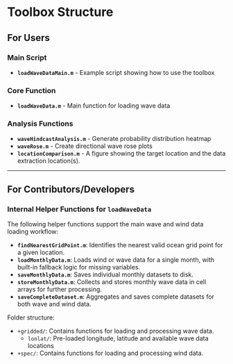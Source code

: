 # Toolbox Structure

## For Users

### Main Script

- **`loadWaveDataMain.m`** - Example script showing how to use the toolbox

### Core Function

- **`loadWaveData.m`** - Main function for loading wave data

### Analysis Functions

- **`waveHindcastAnalysis.m`** - Generate probability distribution heatmap
- **`waveRose.m`** - Create directional wave rose plots
- **`locationComparison.m`** - A figure showing the target location and the data extraction location(s).

---

## For Contributors/Developers

### Internal Helper Functions for `loadWaveData`

The following helper functions support the main wave and wind data loading workflow:

- **`findNearestGridPoint.m`**: Identifies the nearest valid ocean grid point for a given location.
- **`loadMonthlyData.m`**: Loads wind or wave data for a single month, with built-in fallback logic for missing variables.
- **`saveMonthlyData.m`**: Saves individual monthly datasets to disk.
- **`storeMonthlyData.m`**: Collects and stores monthly wave data in cell arrays for further processing.
- **`saveCompleteDataset.m`**: Aggregates and saves complete datasets for both wave and wind data.

Folder structure:

- `+gridded/`: Contains functions for loading and processing wave data.
  - `lonlat/`: Pre-loaded longitude, latitude and available wave data locations
- `+spec/`: Contains functions for loading and processing wind data.
